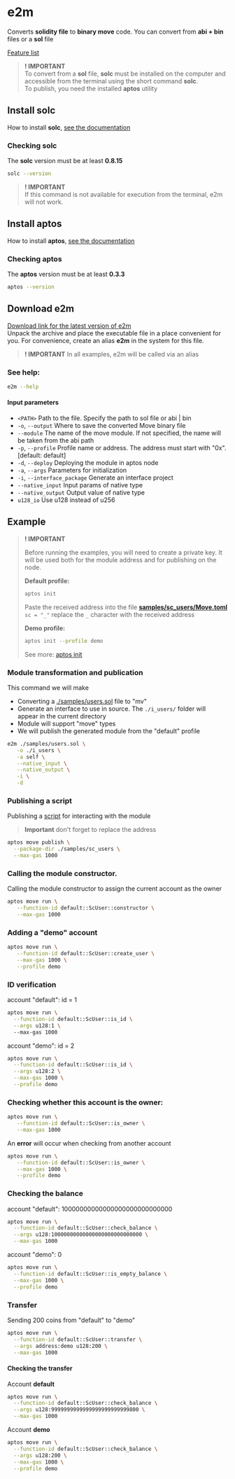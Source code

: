 # e2m
Converts **solidity file** to **binary move** code. You can convert from **abi + bin** files or a **sol** file 

[Feature list](feature-list.md)

> **! IMPORTANT**\
> To convert from a **sol** file, **solc** must be installed on the computer and accessible from the terminal using the short command **solc**.\
> To publish, you need the installed **aptos** utility

## Install solc

How to install **solc**, [see the documentation](https://docs.soliditylang.org/en/develop/installing-solidity.html)

### Checking solc

The **solc** version must be at least **0.8.15**

```bash
solc --version
```
> **! IMPORTANT**\
> If this command is not available for execution from the terminal, e2m will not work.

## Install aptos

How to install **aptos**, [see the documentation](https://aptos.dev/cli-tools/aptos-cli-tool/install-aptos-cli)

### Checking aptos

The **aptos** version must be at least **0.3.3**

```bash
aptos --version
```

## Download e2m
[Download link for the latest version of e2m](https://github.com/pontem-network/eth2move-samples/releases) \
Unpack the archive and place the executable file in a place convenient for you. For convenience, create an alias **e2m** in the system for this file.
> **! IMPORTANT**
> In all examples, e2m will be called via an alias


### See help:
```bash
e2m --help
```

#### Input parameters
* `<PATH>`              Path to the file. Specify the path to sol file or abi | bin
* `-o`, `--output`      Where to save the converted Move binary file
* `--module`            The name of the move module. If not specified, the name will be taken from the abi path
* `-p`, `--profile`     Profile name or address. The address must start with "0x". [default: default]
* `-d`, `--deploy`      Deploying the module in aptos node
* `-a`, `--args`        Parameters for initialization
* `-i`, `--interface_package`   Generate an interface project
* `--native_input`      Input params of native type
* `--native_output`     Output value of native type
* `u128_io`             Use u128 instead of u256

## Example

> **! IMPORTANT**
> 
> Before running the examples, you will need to create a private key.
> It will be used both for the module address and for publishing on the node.
> 
> **Default profile:**
> 
> ```bash
> aptos init
> ```
> 
> Paste the received address into the file [**samples/sc_users/Move.toml**](https://github.com/pontem-network/eth2move-samples/blob/main/samples/sc_users/Move.toml)\
> `sc = "_"` replace the `_` character with the received address
> 
> **Demo profile:**
> ```bash
> aptos init --profile demo
> ```
> See more: [aptos init](https://aptos.dev/cli-tools/aptos-cli-tool/use-aptos-cli/#step-1-run-aptos-init)



### Module transformation and publication
This command we will make
* Converting a [./samples/users.sol](https://github.com/pontem-network/eth2move-samples/blob/main/samples/users.sol) file to "mv"
* Generate an interface to use in source. The `./i_users/` folder will appear in the current directory 
* Module will support "move" types
* We will publish the generated module from the "default" profile

```bash
e2m ./samples/users.sol \
   -o ./i_users \
   -a self \
   --native_input \
   --native_output \
   -i \
   -d
```

### Publishing a script
Publishing a [script](https://github.com/pontem-network/eth2move-samples/tree/main/samples/sc_users) for interacting with the module

> **Important** don't forget to replace the address

```bash
aptos move publish \
  --package-dir ./samples/sc_users \
  --max-gas 1000
```

### Calling the module constructor. 
Calling the module constructor to assign the current account as the owner

```bash
aptos move run \
   --function-id default::ScUser::constructor \
   --max-gas 1000
```

### Adding a "demo" account
```bash
aptos move run \
   --function-id default::ScUser::create_user \
   --max-gas 1000 \
   --profile demo
```

### ID verification
account "default": id = 1
```bash
aptos move run \
  --function-id default::ScUser::is_id \
  --args u128:1 \ 
  --max-gas 1000
```

account "demo": id = 2
```bash
aptos move run \
  --function-id default::ScUser::is_id \
  --args u128:2 \
  --max-gas 1000 \
  --profile demo
```

### Checking whether this account is the owner:
```bash
aptos move run \
   --function-id default::ScUser::is_owner \
   --max-gas 1000
```
An **error** will occur when checking from another account
```bash
aptos move run \
   --function-id default::ScUser::is_owner \
   --max-gas 1000 \
   --profile demo
```

### Checking the balance
account "default": 10000000000000000000000000000
```bash
aptos move run \
  --function-id default::ScUser::check_balance \
  --args u128:10000000000000000000000000000 \
  --max-gas 1000
```

account "demo": 0
```bash
aptos move run \
  --function-id default::ScUser::is_empty_balance \
  --max-gas 1000 \
  --profile demo
```

### Transfer
Sending 200 coins from "default" to "demo"
```bash
aptos move run \
  --function-id default::ScUser::transfer \
  --args address:demo u128:200 \
  --max-gas 1000
```

#### Checking the transfer
Account **default**
```bash
aptos move run \
  --function-id default::ScUser::check_balance \
  --args u128:9999999999999999999999999800 \
  --max-gas 1000
```

Account **demo**
```bash
aptos move run \
  --function-id default::ScUser::check_balance \
  --args u128:200 \
  --max-gas 1000 \
  --profile demo
```


